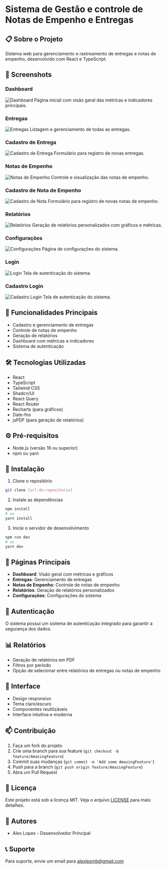 
# Sistema de Gestão e controle de Notas de Empenho e Entregas

## 📋 Sobre o Projeto
Sistema web para gerenciamento e rastreamento de entregas e notas de empenho, desenvolvido com React e TypeScript.

## 📸 Screenshots

### Dashboard
![Dashboard](./public/screenshots/dashboard.png)
Página inicial com visão geral das métricas e indicadores principais.

### Entregas
![Entregas](./public/screenshots/entregas.png)
Listagem e gerenciamento de todas as entregas.

### Cadastro de Entrega
![Cadastro de Entrega](./public/screenshots/cadastro-entrega.png)
Formulário para registro de novas entregas.

### Notas de Empenho
![Notas de Empenho](./public/screenshots/notas-empenho.png)
Controle e visualização das notas de empenho.

### Cadastro de Nota de Empenho
![Cadastro de Nota](./public/screenshots/cadastro-nota.png)
Formulário para registro de novas notas de empenho.

### Relatórios
![Relatórios](./public/screenshots/relatorios.png)
Geração de relatórios personalizados com gráficos e métricas.

### Configurações
![Configurações](./public/screenshots/configuracoes.png)
Página de configurações do sistema.

### Login
![Login](./public/screenshots/login.png)
Tela de autenticação do sistema.

### Cadastro Login
![Cadastro Login](./public/screenshots/Cadastrologin.png)
Tela de autenticação do sistema.

## 🚀 Funcionalidades Principais
- Cadastro e gerenciamento de entregas
- Controle de notas de empenho
- Geração de relatórios
- Dashboard com métricas e indicadores
- Sistema de autenticação

## 🛠️ Tecnologias Utilizadas
- React
- TypeScript
- Tailwind CSS
- Shadcn/UI
- React Query
- React Router
- Recharts (para gráficos)
- Date-fns
- jsPDF (para geração de relatórios)

## ⚙️ Pré-requisitos
- Node.js (versão 16 ou superior)
- npm ou yarn

## 🔧 Instalação
1. Clone o repositório
```bash
git clone [url-do-repositorio]
```

2. Instale as dependências
```bash
npm install
# ou
yarn install
```

3. Inicie o servidor de desenvolvimento
```bash
npm run dev
# ou
yarn dev
```

## 📱 Páginas Principais
- **Dashboard**: Visão geral com métricas e gráficos
- **Entregas**: Gerenciamento de entregas
- **Notas de Empenho**: Controle de notas de empenho
- **Relatórios**: Geração de relatórios personalizados
- **Configurações**: Configurações do sistema

## 🔐 Autenticação
O sistema possui um sistema de autenticação integrado para garantir a segurança dos dados.

## 📊 Relatórios
- Geração de relatórios em PDF
- Filtros por período
- Opção de selecionar entre relatórios de entregas ou notas de empenho

## 🎨 Interface
- Design responsivo
- Tema claro/escuro
- Componentes reutilizáveis
- Interface intuitiva e moderna

## 📫 Contribuição
1. Faça um fork do projeto
2. Crie uma branch para sua feature (`git checkout -b feature/AmazingFeature`)
3. Commit suas mudanças (`git commit -m 'Add some AmazingFeature'`)
4. Push para a branch (`git push origin feature/AmazingFeature`)
5. Abra um Pull Request

## 📝 Licença
Este projeto está sob a licença MIT. Veja o arquivo [LICENSE](LICENSE) para mais detalhes.

## 👥 Autores
- Alex Lopes - Desenvolvedor Principal

## 📞 Suporte
Para suporte, envie um email para alexlpsmb@gmail.com
